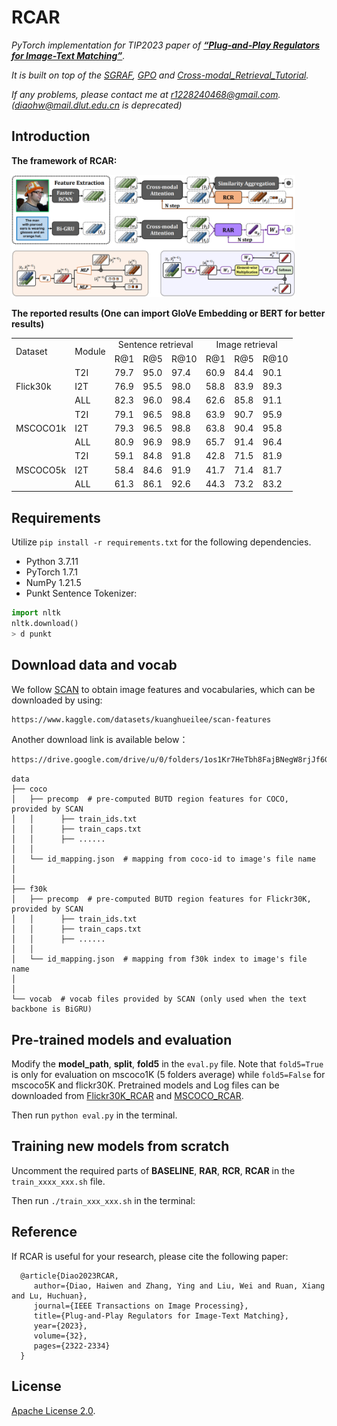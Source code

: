 # RCAR
*PyTorch implementation for TIP2023 paper of [**“Plug-and-Play Regulators for Image-Text Matching”**](https://arxiv.org/abs/2303.13371).* 

*It is built on top of the [SGRAF](https://github.com/Paranioar/SGRAF), [GPO](https://github.com/woodfrog/vse_infty) and [Cross-modal_Retrieval_Tutorial](https://github.com/Paranioar/Cross-modal_Retrieval_Tutorial).* 

*If any problems, please contact me at r1228240468@gmail.com. (diaohw@mail.dlut.edu.cn is deprecated)*

## Introduction

**The framework of RCAR:**

<img src="./framework.png" width="90%" height="30%">

**The reported results (One can import GloVe Embedding or BERT for better results)**
<table>
   <tr> <td rowspan="2">Dataset</td> <td rowspan="2", align="center">Module</td> 
        <td colspan="3", align="center">Sentence retrieval</td> <td colspan="3", align="center">Image retrieval</td> </tr>
   <tr> <td>R@1</td><td>R@5</td><td>R@10</td> <td>R@1</td><td>R@5</td><td>R@10</td> </tr>
   <tr> <td rowspan="3">Flick30k</td>
        <td>T2I</td> <td>79.7</td><td>95.0</td><td>97.4</td> <td>60.9</td><td>84.4</td><td>90.1</td> </tr>
   <tr> <td>I2T</td> <td>76.9</td><td>95.5</td><td>98.0</td> <td>58.8</td><td>83.9</td><td>89.3</td> </tr>
   <tr> <td>ALL</td> <td>82.3</td><td>96.0</td><td>98.4</td> <td>62.6</td><td>85.8</td><td>91.1</td> </tr>
   <tr> <td rowspan="3">MSCOCO1k</td>
        <td>T2I</td> <td>79.1</td><td>96.5</td><td>98.8</td> <td>63.9</td><td>90.7</td><td>95.9</td> </tr>
   <tr> <td>I2T</td> <td>79.3</td><td>96.5</td><td>98.8</td> <td>63.8</td><td>90.4</td><td>95.8</td> </tr>
   <tr> <td>ALL</td> <td>80.9</td><td>96.9</td><td>98.9</td> <td>65.7</td><td>91.4</td><td>96.4</td> </tr>
   <tr> <td rowspan="3">MSCOCO5k</td>
        <td>T2I</td> <td>59.1</td><td>84.8</td><td>91.8</td> <td>42.8</td><td>71.5</td><td>81.9</td> </tr>
   <tr> <td>I2T</td> <td>58.4</td><td>84.6</td><td>91.9</td> <td>41.7</td><td>71.4</td><td>81.7</td> </tr>
   <tr> <td>ALL</td> <td>61.3</td><td>86.1</td><td>92.6</td> <td>44.3</td><td>73.2</td><td>83.2</td> </tr>
</table>

## Requirements 
Utilize `pip install -r requirements.txt` for the following dependencies.

*  Python 3.7.11  
*  PyTorch 1.7.1   
*  NumPy 1.21.5 
*  Punkt Sentence Tokenizer:
```python
import nltk
nltk.download()
> d punkt
```

## Download data and vocab
We follow [SCAN](https://github.com/kuanghuei/SCAN) to obtain image features and vocabularies, which can be downloaded by using:

```bash
https://www.kaggle.com/datasets/kuanghueilee/scan-features
```
Another download link is available below：

```bash
https://drive.google.com/drive/u/0/folders/1os1Kr7HeTbh8FajBNegW8rjJf6GIhFqC
```

```
data
├── coco
│   ├── precomp  # pre-computed BUTD region features for COCO, provided by SCAN
│   │      ├── train_ids.txt
│   │      ├── train_caps.txt
│   │      ├── ......
│   │
│   └── id_mapping.json  # mapping from coco-id to image's file name
│   
│
├── f30k
│   ├── precomp  # pre-computed BUTD region features for Flickr30K, provided by SCAN
│   │      ├── train_ids.txt
│   │      ├── train_caps.txt
│   │      ├── ......
│   │
│   └── id_mapping.json  # mapping from f30k index to image's file name
│   
│
└── vocab  # vocab files provided by SCAN (only used when the text backbone is BiGRU)
```

## Pre-trained models and evaluation
Modify the **model_path**, **split**, **fold5** in the `eval.py` file. 
Note that `fold5=True` is only for evaluation on mscoco1K (5 folders average) while `fold5=False` for mscoco5K and flickr30K. Pretrained models and Log files can be downloaded from [Flickr30K_RCAR](https://drive.google.com/file/d/1Xw19RNf1zdZb1fPC1QuIBwM4TZLhZ7bd/view?usp=sharing) and [MSCOCO_RCAR](https://drive.google.com/file/d/1-wj-MYuriY7_9jvxBoPn0itZS48AFrqP/view?usp=sharing).

Then run `python eval.py` in the terminal.

## Training new models from scratch
Uncomment the required parts of **BASELINE**, **RAR**, **RCR**, **RCAR** in the `train_xxxx_xxx.sh` file. 

Then run `./train_xxx_xxx.sh` in the terminal:

## Reference

If RCAR is useful for your research, please cite the following paper:

      @article{Diao2023RCAR,
         author={Diao, Haiwen and Zhang, Ying and Liu, Wei and Ruan, Xiang and Lu, Huchuan},
         journal={IEEE Transactions on Image Processing}, 
         title={Plug-and-Play Regulators for Image-Text Matching}, 
         year={2023},
         volume={32},
         pages={2322-2334}
      }

## License

[Apache License 2.0](http://www.apache.org/licenses/LICENSE-2.0).  
